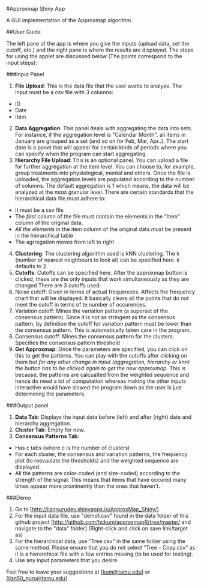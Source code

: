 #Approxmap Shiny App

A GUI implementation of the Approxmap algorithm.

##User Guide

The left pane of the app is where you give the inputs (upload data, set the cutoff, etc.) and the right pane is where the results are displayed.
The steps for using the applet are discussed below (The points correspond to the input steps):

###Input Panel

1. **File Upload**: This is the data file that the user wants to analyze. The input must be a csv file with 3 columns: 
  - ID 
  - Date 
  - Item
2. **Data Aggregation**: This panel deals with aggregating the data into sets. For instance, if the aggregation level is "Calendar Month", all items in January are grouped as a set (and so on for Feb, Mar, Apr..). The start date is a panel that will appear for certain kinds of periods where you can specify when the program can start aggregating.
3. **Hierarchy File Upload**: This is an optional panel. You can upload a file for further aggregation at the item level. You can choose to, for example, group treatments into physiological, mental and others. Once the file is uploaded, the aggregation levels are populated according to the number of columns. The default aggregation is 1 which means, the data will be analyzed at the most granular level. There are certain standards that the hierarchical data file must adhere to:
  - It must be a csv file
  - The *first* column of the file must contain the elements in the "Item" column of the original data.
  - *All the elements* in the item column of the original data *must* be present in the hierarchical table
  - The agrregation moves from left to right
4. **Clustering**: The clustering algorithm used is kNN clustering. The k (number of nearest neighbours to look at) can be specified here. k defaults to 2.
5. **Cutoffs**: Cutoffs can be specified here. After the approxmap button is clicked, these are the only inputs that work simultaneously as they are changed  There are 3 cutoffs used:
  1. Noise cutoff: Given in terms of actual frequencies. Affects the frequency chart that will be displayed. It basically clears all the points that do not meet the cutoff in terms of te number of occurences.
  2. Variation cutoff: Mines the variation pattern (a superset of the consensus pattern). Since it is not as stringent as the consensus pattern, by definition the cutoff for variation pattern must be lower than the consensus pattern. This is automatically taken care in the program.
  3. Consensus cutoff: Mines the consensus pattern for the clusters. Specifies the consensus pattern threshold
6. **Get Approxmap**: Once the parameters are specified, you can click on this to get the patterns. You can play with the cutoffs after clicking on them but *for any other change in input (aggregation, hierarchy or knn) the button has to be clicked again to get the new approxmap*. This is because, the patterns are calcualted from the weighted sequence and hence do need a lot of computation whereas making the other inputs interactive would have slowed the program down as the user is just determining the parameters. 

###Output panel

1. **Data Tab**: Displays the input data before (left) and after (right) date and hierarchy aggregation. 
2. **Cluster Tab**: Empty for now.
3. **Consensus Patterns Tab**: 
  - Has c tabs (where c is the number of clusters)
  - For each cluster, the consensus and variation patterns, the frequency plot (to reevaulate the thresholds) and the weighted sequence are displayed.
  - All the patterns are color-coded (and size-coded) according to the strength of the signal. This means that items that have occured many times appear more prominently than the ones that haven't.
  
###Demo
1. Go to [http://ilangurudev.shinyapps.io/ApproxMap_Shiny/]
2. For the input data file, use "demo1.csv" found in the data folder of this github project [http://github.com/hckum/approxmapR/tree/master/ and navigate to the "data" folder] (Right-click and click on save link/target as)
3. For the hierarchical data, use "Tree.csv" in the same folder using the same method. Please ensure that you do not select "Tree - Copy.csv" as it is a hierarchical file with a few entries missing (to be used for testing).
4. Use any input parameters that you desire.
 
Feel free to leave your suggestions at [kum@tamu.edu] or [ilan50_guru@tamu.edu]
